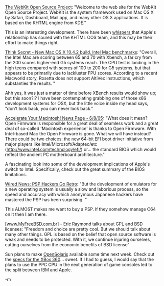 <a href="http://webkit.opendarwin.org/">The WebKit Open Source Project</a>: "Welcome to the web site for the WebKit Open Source Project. WebKit is the system framework used on Mac OS X by Safari, Dashboard, Mail.app, and many other OS X applications. It is based on the KHTML engine from KDE."

<font class="comment">This is an interesting development.  There have been <a href="http://www.osviews.com/modules.php?op=modload&amp;name=News&amp;file=article&amp;sid=4400">whispers </a> that Apple's relationship has soured with the KHTML OOS team, and this may be their effort to make things right.</font>

<a href="http://www.thinksecret.com/news/0506intelxbench.html">Think Secret - New Mac OS X 10.4.2 build, Intel Mac benchmarks</a>: "Overall, the Intel Mac are scoring between 65 and 70 with Xbench, a far cry from the 200  scores higher-end G5 systems reach. The CPU test is landing in the high teens compared with scores of 100 to 200 for G5 systems, but that appears to be primarily due to lackluster FPU scores. According to a recent Macworld story, Rosetta does not support AltiVec instructions, which substanties the results. "

<font class="comment">Ahh yes, it was just a matter of time before XBench results would show up; but this soon?!?  I have been contemplating grabbing one of those x86 development systems for OSX, but the little voice inside my head says, "don't look back, you can never look back."</font>

<a href="http://www.accelerateyourmac.com/">Accelerate Your Macintosh! News Page - 6/8/05</a>: "What does it mean? Open Firmware is responsible for a great deal of seamless work and a great deal of so-called 'Macintosh experience' is thanks to Open Firmware. With Intel-based Mac the Open Firmware is gone. What we will have instead? There could be two choices: the new 64-bit EFI boot driver initiative from major players like Intel/Microsoft/Adaptec/etc (http://www.intel.com/technology/efi/) or... the standard BIOS which would reflect the ancient PC motherboard architecture."

<font class="comment">A fascinating look into some of the development implications of Apple's switch to Intel.  Specifically, check out the great summary of the BIOS limitations.</font>

<a href="http://www.wired.com/news/games/0,2101,67742,00.html?tw=rss.GAM">Wired News: PSP Hackers Go Retro</a>: "But the development of emulators for a new operating system is usually a slow and laborious process, so the speed and accuracy with which anonymous Japanese hackers have mastered the PSP has been surprising. "

<font class="comment">This ALMOST makes me want to buy a PSP.  If they somehow manage C64 on it then I am there.</font>

<a href="http://www.myfreebsd.com.br/static/raymond-20050604.html">[www.MyFreeBSD.com.br] - Eric Raymond talks about GPL and BSD licenses</a>: "Freedom and choice are pretty cool. But we should talk about many other things. GPL is based on the belief that open source software is weak and needs to be protected. With it, we continue injuring ourselves, cutting ourselves from the economic benefits of BSD license"

<font class="comment">Sun plans to make <a href="http://www.opensolaris.org/">OpenSolaris</a> available some time next week.   Check out the <a href="http://xbox.gamespy.com/xbox-360/perfect-dark-zero/613063p1.html?fromint=1">specs for the XBox 360</a>... sweet.  If I had to guess, I would say that the plans to use the PPC CPU in the next generation of game consoles led to the split between IBM and Apple.  </font>

-m